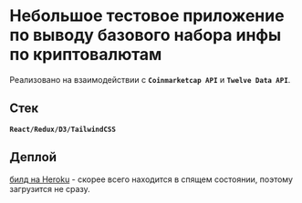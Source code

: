 # Небольшое тестовое приложение по выводу базового набора инфы по криптовалютам

Реализовано на взаимодействии с **`Сoinmarketcap API`** и **`Twelve Data API`**.

## Стек

**`React/Redux/D3/TailwindCSS`**

## Деплой

[билд на Heroku](https://crypto-info-egoriy79.herokuapp.com/) - скорее всего находится в спящем состоянии, поэтому загрузится не сразу.